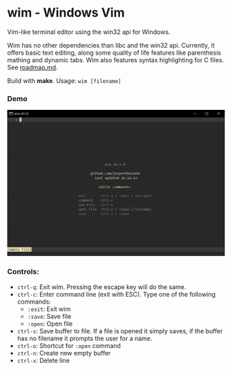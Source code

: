# wim - Windows Vim

Vim-like terminal editor using the win32 api for Windows.

Wim has no other dependencies than libc and the win32 api. Currently, it offers basic text editing, along some quality of life features like parenthesis mathing and dynamic tabs. Wim also features syntax highlighting for C files. See [roadmap.md](roadmap.md).

Build with **make**. Usage: `wim [filename]`

### Demo

![Demo of wim editor](.github/demo.gif)

### Controls:

- `ctrl-q`: Exit wim. Pressing the escape key will do the same.
- `ctrl-c`: Enter command line (exit with ESC). Type one of the following commands:
    - `:exit`: Exit wim
    - `:save`: Save file
    - `:open`: Open file
- `ctrl-s`: Save buffer to file. If a file is opened it simply saves, if the buffer has no filename it prompts the user for a name.
- `ctrl-o`: Shortcut for `:open` command
- `ctrl-n`: Create new empty buffer
- `ctrl-x`: Delete line